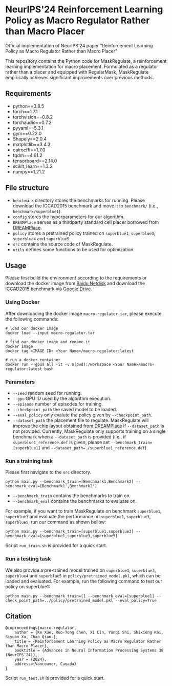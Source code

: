 # NeurIPS'24 Reinforcement Learning Policy as Macro Regulator Rather than Macro Placer

Official implementation of NeurIPS'24 paper "Reinforcement Learning Policy as Macro Regulator Rather than Macro Placer"

This repository contains the Python code for MaskRegulate, a reinforcement learning implementation for macro placement. Formulated as a regulator rather than a placer and equipped with RegularMask, MaskRegulate empirically achieves significant improvements over previous methods.

## Requirements
+ python==3.8.5
+ torch==1.7.1
+ torchvision==0.8.2
+ torchaudio==0.7.2
+ pyyaml==5.3.1
+ gym==0.22.0
+ Shapely==2.0.4
+ matplotlib==3.4.3
+ cairocffi==1.7.0
+ tqdm==4.61.2
+ tensorboard==2.14.0 
+ scikit_learn==1.3.2
+ numpy==1.21.2

## File structure

+ `benchmark` directory stores the benchmarks for running. Please download the ICCAD2015 benchmark and move it to `benchmark/` (i.e., `benchmark/superblue1`).
+ `config` stores the hyperparameters for our algorithm.
+ `DREAMPlace` serves as a thirdparty standard cell placer borrowed from [DREAMPlace](<https://github.com/limbo018/DREAMPlace>).
+ `policy` stores a pretrained policy trained on `superblue1`, `superblue3`, `superblue4` and `superblue5`.
+ `src` contains the source code of MaskRegulate.
+ `utils` defines some functions to be used for optimization.
  
## Usage
Please first build the environment according to the requirements or download the docker image from [Baidu Netdisk](https://pan.baidu.com/s/1GAu1-RVA5IYHd1LjyL2Xww?pwd=syur) and download the ICCAD2015 benchmark via [Google Drive](https://drive.google.com/file/d/1JEC17FmL2cM8BEAewENvRyG6aWxH53mX/view?usp=sharing).

### Using Docker
After downloading the docker image `macro-regulator.tar`, please execute the following commands:
```shell
# load our docker image
docker load --input macro-regulator.tar

# find our docker image and rename it
docker image
docker tag <IMAGE ID> <Your Name>/macro-regulator:latest

# run a docker container
docker run --gpus all -it -v $(pwd):/workspace <Your Name>/macro-regulator:latest bash
```

### Parameters
+ `--seed` random seed for running.
+ `--gpu` GPU ID used by the algorithm execution.
+ `--episode` number of episodes for training.
+ `--checkpoint_path` the saved model to be loaded.
+ `--eval_policy` only evalute the policy given by `--checkpoint_path`.
+ `--dataset_path` the placement file to regulate. MaskRegulate will improve the chip layout obtained from [DREAMPlace](<https://github.com/limbo018/DREAMPlace>) if `--dataset_path` is not provided. Currently, MaskRegulate only supports training on a single benchmark when a `--dataset_path` is provided (i.e., if `superblue1_reference.def` is given, please set `--benchmark_train=[superblue1]` and `--dataset_path=./superblue1_reference.def`).

### Run a training task
Please first navigate to the `src` directory.
```
python main.py --benchmark_train=[Benchmark1,Benchmark2] --benchmark_eval=[Benchmark1',Benchmark2']
```
- `--benchmark_train`  contains the benchmarks to train on.
- `--benchmark_eval` contains the benchmarks to evaluate on.

For example, if you want to train MaskRegulate on benchmark `superblue1`, `superblue3` and evaluate the performance on `superblue1`, `superblue3`, `superblue5`, run our command as shown bellow:
```
python main.py --benchmark_train=[superblue1,superblue3] --benchmark_eval=[superblue1,superblue3,superblue5]
```
Script `run_train.sh` is provided for a quick start.

### Run a testing task
We also provide a pre-trained model trained on `superblue1`, `superblue3`, `superblue4` and `superblue5` in `policy/pretrained_model.pkl`, which can be loaded and evaluated. For example, run the following command to test our policy on superblue1:
```
python main.py --benchmark_train=[] --benchmark_eval=[superblue1] --check_point_path=../policy/pretrained_model.pkl --eval_policy=True
```



## Citation
```
@inproceedings{macro-regulator,
    author = {Ke Xue, Ruo-Tong Chen, Xi Lin, Yunqi Shi, Shixiong Kai, Siyuan Xu, Chao Qian.},
    title = {Reinforcement Learning Policy as Macro Regulator Rather than Macro Placer},
    booktitle = {Advances in Neural Information Processing Systems 38 (NeurIPS’24)},
    year = {2024},
    address={Vancouver, Canada}
}
```
Script `run_test.sh` is provided for a quick start.
